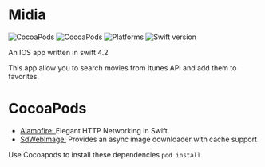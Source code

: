 # Midia
![CocoaPods](https://img.shields.io/badge/SdWebImage-4.4.6-brightgreen.svg)
![CocoaPods](https://img.shields.io/badge/Alamofire-4.8.1-red.svg)
![Platforms](https://img.shields.io/badge/platform-Ios-lightgrey.svg)
![Swift version](https://img.shields.io/badge/swift-4.2-orange.svg)

An IOS app written in swift 4.2

This app allow you to search movies from Itunes API and add them to favorites.

# CocoaPods

- [Alamofire: ](https://github.com/Alamofire/Alamofire)Elegant HTTP Networking in Swift. 
- [SdWebImage:](https://github.com/SDWebImage/SDWebImage) Provides an async image downloader with cache support

Use Cocoapods to install these dependencies `pod install`
